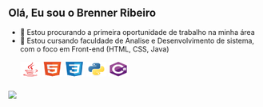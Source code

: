 ## Olá, Eu sou o Brenner Ribeiro


- 🔭 Estou procurando a primeira oportunidade de trabalho na minha área 
- 🌱 Estou cursando faculdade de Analise e Desenvolvimento de sistema, com o foco em Front-end (HTML, CSS, Java)
  <div style="display: inline_block"><br>
  <img align="center" alt="Bre-Js" height="30" width="40" src="https://raw.githubusercontent.com/devicons/devicon/master/icons/java/java-plain.svg">
  <img align="center" alt="Bre-HTML" height="30" width="40" src="https://raw.githubusercontent.com/devicons/devicon/master/icons/html5/html5-original.svg">
  <img align="center" alt="Bre-CSS" height="30" width="40" src="https://raw.githubusercontent.com/devicons/devicon/master/icons/css3/css3-original.svg">
  <img align="center" alt="Bre-Python" height="30" width="40" src="https://raw.githubusercontent.com/devicons/devicon/master/icons/python/python-original.svg">
  <img align="center" alt="Bre-C#" height="30" width="40" src="https://raw.githubusercontent.com/devicons/devicon/master/icons/csharp/csharp-original.svg">
>
    
  </div>
  
  ##
 
<div> 

  <a href="https://www.linkedin.com/in/brenneribeiro/" target="_blank"><img src="https://img.shields.io/badge/-LinkedIn-%230077B5?style=for-the-badge&logo=linkedin&logoColor=white" target="_blank"></a> 
  
</div>
